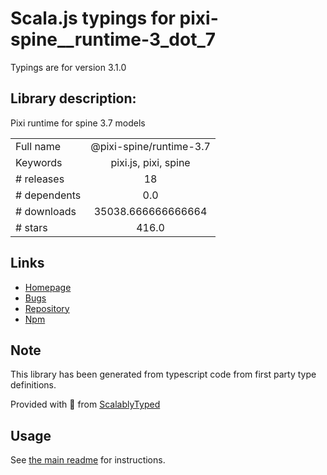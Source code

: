 
# Scala.js typings for pixi-spine__runtime-3_dot_7

Typings are for version 3.1.0

## Library description:
Pixi runtime for spine 3.7 models

|                    |                 |
| ------------------ | :-------------: |
| Full name          | @pixi-spine/runtime-3.7 |
| Keywords           | pixi.js, pixi, spine |
| # releases         | 18 |
| # dependents       | 0.0 |
| # downloads        | 35038.666666666664 |
| # stars            | 416.0 |

## Links
- [Homepage](https://github.com/pixijs/pixi-spine/#readme)
- [Bugs](https://github.com/pixijs/pixi-spine/issues)
- [Repository](https://github.com/pixijs/pixi-spine)
- [Npm](https://www.npmjs.com/package/%40pixi-spine%2Fruntime-3.7)
    


## Note
This library has been generated from typescript code from first party type definitions.

Provided with :purple_heart: from [ScalablyTyped](https://github.com/oyvindberg/ScalablyTyped)

## Usage
See [the main readme](../../readme.md) for instructions.


